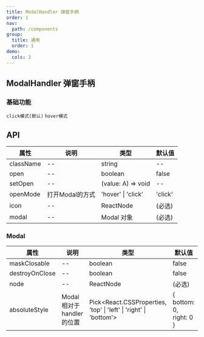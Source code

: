 ```yaml
---
title: ModalHandler 弹窗手柄
order: 1
nav:
  path: /components
group:
  title: 通用
  order: 1
demo:
  cols: 3
---
```


## ModalHandler 弹窗手柄

### 基础功能

<style>
  .dumi-default-previewer-demo > iframe {
    height: 180px;
  }
</style>

<code src='./demos/demo1/index.tsx'>click模式(默认)</code>
<code src='./demos/demo2/index.tsx' title='maskClosable模式' description='点击其他区域时会关闭Modal'></code>
<code src='./demos/demo3/index.tsx'>hover模式</code>
<code src='./demos/demo4/index.tsx' title='destroyOnClose模式' description='每次关闭时都销毁Modal'></code>

## API

| 属性      | 说明            | 类型               | 默认值  |
| --------- | --------------- | ------------------ | ------- |
| className | --              | string             | --      |
| open      | --              | boolean            | false   |
| setOpen   | --              | (value: A) => void | --      |
| openMode  | 打开Modal的方式 | 'hover' \| 'click' | 'click' |
| icon      | --              | ReactNode          | (必选)  |
| modal     | --              | Modal 对象         | (必选)  |

### Modal

| 属性           | 说明                     | 类型                                                              | 默认值                  |
| -------------- | ------------------------ | ----------------------------------------------------------------- | ----------------------- |
| maskClosable   | --                       | boolean                                                           | false                   |
| destroyOnClose | --                       | boolean                                                           | false                   |
| node           | --                       | ReactNode                                                         | (必选)                  |
| absoluteStyle  | Modal相对于handler的位置 | Pick<React.CSSProperties, 'top' \| 'left' \| 'right' \| 'bottom'> | { bottom: 0, right: 0 } |
